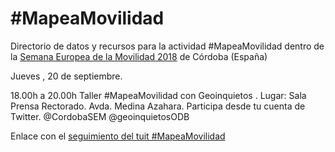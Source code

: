 # #MapeaMovilidad
Directorio de datos y recursos para la actividad #MapeaMovilidad dentro de la [Semana Europea de la Movilidad 2018](https://sem.cordoba.es/) de Córdoba (España)

	
Jueves , 20 de septiembre.

18.00h a 20.00h Taller #MapeaMovilidad con Geoinquietos . Lugar: Sala Prensa Rectorado. Avda. Medina Azahara. Participa desde tu cuenta de Twitter. @CordobaSEM @geoinquietosODB


Enlace con el [seguimiento del tuit #MapeaMovilidad](https://twitter.com/search?f=tweets&vertical=default&q=%23mapeamovilidad&src=typd&lang=es)
